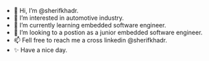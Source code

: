 - 👋 Hi, I’m @sherifkhadr.
- 👀 I’m interested in automotive industry.
- 🌱 I’m currently learning embedded software engineer.
- 💞️ I’m looking to a postion as a junior embedded software engineer.
- 📫 Fell free to reach me a cross linkedin @sherifkhadr.
- ✨ Have a nice day.

<!---
sherifkhadr/sherifkhadr is a ✨ special ✨ repository because its `README.md` (this file) appears on your GitHub profile.
You can click the Preview link to take a look at your changes.
--->
